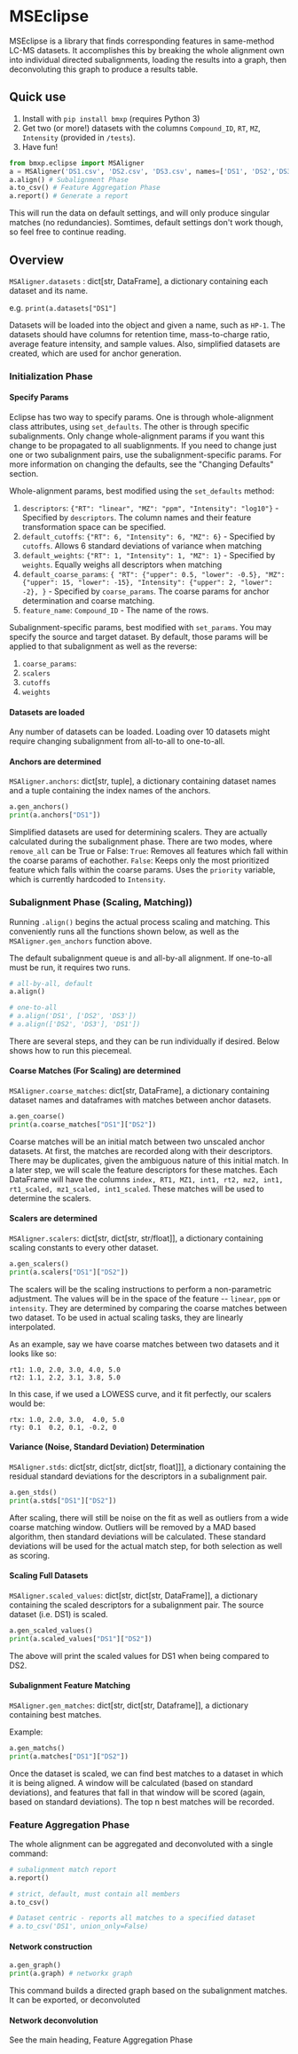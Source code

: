 # MSEclipse

MSEclipse is a library that finds corresponding features in same-method LC-MS datasets. It accomplishes this by breaking the whole alignment own into individual directed subalignments, loading the results into a graph, then deconvoluting this graph to produce a results table.

## Quick use
1. Install with `pip install bmxp` (requires Python 3)
2. Get two (or more!) datasets with the columns `Compound_ID`, `RT`, `MZ`, `Intensity` (provided in `/tests`).
3. Have fun!

```python
from bmxp.eclipse import MSAligner
a = MSAligner('DS1.csv', 'DS2.csv', 'DS3.csv', names=['DS1', 'DS2','DS3']) # Initialization Phase
a.align() # Subalignment Phase
a.to_csv() # Feature Aggregation Phase
a.report() # Generate a report
```

This will run the data on default settings, and will only produce singular matches (no redundancies). Somtimes, default settings don't work though, so feel free to continue reading.


## Overview
`MSAligner.datasets` : dict[str, DataFrame], a dictionary containing each dataset and its name.

e.g. `print(a.datasets["DS1"]`

Datasets will be loaded into the object and given a name, such as `HP-1`. The datasets should have columns for retention time, mass-to-charge ratio, average feature intensity, and sample values. Also, simplified datasets are created, which are used for anchor generation.

### Initialization Phase

#### Specify Params

Eclipse has two way to specify params. One is through whole-alignment class attributes, using `set_defaults`. The other is through specific subalignments. Only change whole-alignment params if you want this change to be propagated to all suablignments. If you need to change just one or two subalignment pairs, use the subalignment-specific params. For more information on changing the defaults, see the "Changing Defaults" section.

Whole-alignment params, best modified using the `set_defaults` method:
1. `descriptors`: `{"RT": "linear", "MZ": "ppm", "Intensity": "log10"}` - Specified by `descriptors`. The column names and their feature transformation space can be specified. 
2. `default_cutoffs`: `{"RT": 6, "Intensity": 6, "MZ": 6}` - Specified by `cutoffs`. Allows 6 standard deviations of variance when matching
3. `default_weights`: `{"RT": 1, "Intensity": 1, "MZ": 1}` - Specified by `weights`. Equally weighs all descriptors when matching
4. `default_coarse_params`: `{
            "RT": {"upper": 0.5, "lower": -0.5},
            "MZ": {"upper": 15, "lower": -15},
            "Intensity": {"upper": 2, "lower": -2},
        }` - Specified by `coarse_params`. The coarse params for anchor determination and coarse matching.
5. `feature_name`: `Compound_ID` - The name of the rows.

Subalignment-specific params, best modified with `set_params`. You may specify the source and target dataset. By default, those params will be applied to that subalignment as well as the reverse:
1. `coarse_params`:
2. `scalers`
3. `cutoffs`
4. `weights`

#### Datasets are loaded
Any number of datasets can be loaded. Loading over 10 datasets might require changing subalignment from all-to-all to one-to-all.
#### Anchors are determined

`MSAligner.anchors`: dict[str, tuple], a dictionary containing dataset names and a tuple containing the index names of the anchors.


```Python
a.gen_anchors()
print(a.anchors["DS1"])
```
Simplified datasets are used for determining scalers. They are actually calculated during the subalignment phase. There are two modes, where `remove_all` can be True or False:
`True`: Removes all features which fall within the coarse params of eachother.
`False`: Keeps only the most prioritized feature which falls within the coarse params. Uses the `priority` variable, which is currently hardcoded to `Intensity`.

### Subalignment Phase (Scaling, Matching))
Running `.align()` begins the actual process scaling and matching. This conveniently runs all the functions shown below, as well as the `MSAligner.gen_anchors` function above.

The default subalignment queue is and all-by-all alignment. If one-to-all must be run, it requires two runs.

```Python
# all-by-all, default
a.align()

# one-to-all
# a.align('DS1', ['DS2', 'DS3'])
# a.align(['DS2', 'DS3'], 'DS1'])
```

There are several steps, and they can be run individually if desired. Below shows how to run this piecemeal.

#### Coarse Matches (For Scaling) are determined
`MSAligner.coarse_matches`: dict[str, DataFrame], a dictionary containing dataset names and dataframes with matches between anchor datasets.

```Python
a.gen_coarse()
print(a.coarse_matches["DS1"]["DS2"])
```

Coarse matches will be an initial match between two unscaled anchor datasets. At first, the matches are recorded along with their descriptors. There may be duplicates, given the ambiguous nature of this initial match. In a later step, we will scale the feature descriptors for these matches. Each DataFrame will have the columns `index, RT1, MZ1, int1, rt2, mz2, int1, rt1_scaled, mz1_scaled, int1_scaled`. These matches will be used to determine the scalers.

#### Scalers are determined
`MSAligner.scalers`: dict[str, dict[str, str/float]], a dictionary containing scaling constants to every other dataset.

```Python
a.gen_scalers()
print(a.scalers["DS1"]["DS2"])
```
The scalers will be the scaling instructions to perform a non-parametric adjustment. The values will be in the space of the feature -- `linear`, `ppm` or `intensity`. They are determined by comparing the coarse matches between two dataset. To be used in actual scaling tasks, they are linearly interpolated.

As an example, say we have coarse matches between two datasets and it looks like so:
```
rt1: 1.0, 2.0, 3.0, 4.0, 5.0
rt2: 1.1, 2.2, 3.1, 3.8, 5.0
```
In this case, if we used a LOWESS curve, and it fit perfectly, our scalers would be:
```
rtx: 1.0, 2.0, 3.0,  4.0, 5.0
rty: 0.1  0.2, 0.1, -0.2, 0
```
#### Variance (Noise, Standard Deviation) Determination
`MSAligner.stds`: dict[str, dict[str, dict[str, float]]], a dictionary containing the residual standard deviations for the descriptors in a subalignment pair.

```Python
a.gen_stds()
print(a.stds["DS1"]["DS2"])
```

After scaling, there will still be noise on the fit as well as outliers from a wide coarse matching window. Outliers will be removed by a MAD based algorithm, then standard deviations will be calculated. These standard deviations will be used for the actual match step, for both selection as well as scoring.

#### Scaling Full Datasets
`MSAligner.scaled_values`: dict[str, dict[str, DataFrame]], a dictionary containing the scaled descriptors for a subalignment pair. The source dataset (i.e. DS1) is scaled.

```Python
a.gen_scaled_values()
print(a.scaled_values["DS1"]["DS2"])
```
The above will print the scaled values for DS1 when being compared to DS2.

#### Subalignment Feature Matching
`MSAligner.gen_matches`: dict[str, dict[str, Dataframe]], a dictionary containing best matches.

Example:
```Python
a.gen_matchs()
print(a.matches["DS1"]["DS2"])
```

Once the dataset is scaled, we can find best matches to a dataset in which it is being aligned. A window will be calculated (based on standard deviations), and features that fall in that window will be scored (again, based on standard deviations). The top n best matches will be recorded.

### Feature Aggregation Phase

The whole alignment can be aggregated and deconvoluted with a single command:
```Python
# subalignment match report
a.report()

# strict, default, must contain all members
a.to_csv()

# Dataset centric - reports all matches to a specified dataset
# a.to_csv('DS1', union_only=False)
```

#### Network construction
```Python
a.gen_graph()
print(a.graph) # networkx graph
```
 This command builds a directed graph based on the subalignment matches. It can be exported, or deconvoluted

#### Network deconvolution
See the main heading, Feature Aggregation Phase
